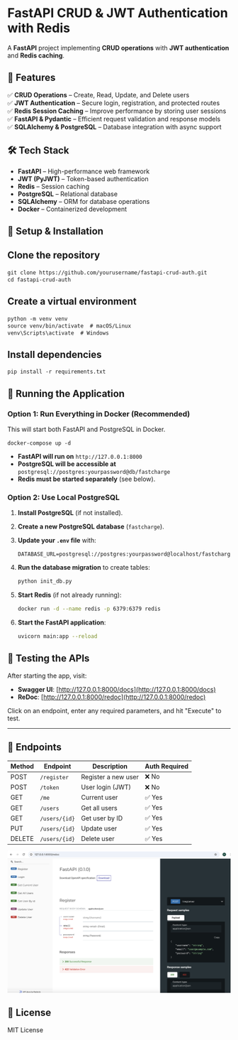 # **FastAPI CRUD & JWT Authentication with Redis**  
A **FastAPI** project implementing **CRUD operations** with **JWT authentication** and **Redis caching**.  

## **🚀 Features**  
✅ **CRUD Operations** – Create, Read, Update, and Delete users  
✅ **JWT Authentication** – Secure login, registration, and protected routes  
✅ **Redis Session Caching** – Improve performance by storing user sessions  
✅ **FastAPI & Pydantic** – Efficient request validation and response models  
✅ **SQLAlchemy & PostgreSQL** – Database integration with async support  

## **🛠 Tech Stack**  
- **FastAPI** – High-performance web framework  
- **JWT (PyJWT)** – Token-based authentication  
- **Redis** – Session caching  
- **PostgreSQL** – Relational database  
- **SQLAlchemy** – ORM for database operations  
- **Docker** – Containerized development  

## **📌 Setup & Installation**  

## Clone the repository
```
git clone https://github.com/yourusername/fastapi-crud-auth.git
cd fastapi-crud-auth
```
## Create a virtual environment
```
python -m venv venv
source venv/bin/activate  # macOS/Linux
venv\Scripts\activate  # Windows
```
## Install dependencies
```
pip install -r requirements.txt
```
## **🚀 Running the Application**  

### **Option 1: Run Everything in Docker (Recommended)**  
This will start both FastAPI and PostgreSQL in Docker.  
```
docker-compose up -d
```
- **FastAPI will run on** `http://127.0.0.1:8000`
- **PostgreSQL will be accessible at** `postgresql://postgres:yourpassword@db/fastcharge`
- **Redis must be started separately** (see below).  

### **Option 2: Use Local PostgreSQL**  
1. **Install PostgreSQL** (if not installed).  
2. **Create a new PostgreSQL database** (`fastcharge`).  
3. **Update your `.env` file** with:  

   ```
   DATABASE_URL=postgresql://postgres:yourpassword@localhost/fastcharge
   ```

4. **Run the database migration** to create tables:  

   ```sh
   python init_db.py
   ```

5. **Start Redis** (if not already running):  

   ```sh
   docker run -d --name redis -p 6379:6379 redis
   ```

6. **Start the FastAPI application**:  

   ```sh
   uvicorn main:app --reload
   ```

## **🧪 Testing the APIs**  
After starting the app, visit:  
- **Swagger UI**: [http://127.0.0.1:8000/docs](http://127.0.0.1:8000/docs)  
- **ReDoc**: [http://127.0.0.1:8000/redoc](http://127.0.0.1:8000/redoc)  

Click on an endpoint, enter any required parameters, and hit "Execute" to test.  

---

## **🔗 Endpoints**  

| Method | Endpoint           | Description          | Auth Required |
|--------|--------------------|----------------------|--------------|
| POST   | `/register`        | Register a new user | ❌ No        |
| POST   | `/token`           | User login (JWT)    | ❌ No        |
| GET    | `/me`              | Current user        | ✅ Yes       |
| GET    | `/users`           | Get all users       | ✅ Yes       |
| GET    | `/users/{id}`      | Get user by ID      | ✅ Yes       |
| PUT    | `/users/{id}`      | Update user         | ✅ Yes       |
| DELETE | `/users/{id}`      | Delete user         | ✅ Yes       |

![Redoc UI](assets/redocUI.png)

## **📜 License**  
MIT License  
```
